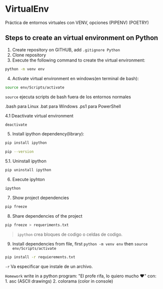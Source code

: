 # VirtualEnv
Práctica de entornos virtuales con VENV, opciones (PIPENV) (POETRY)

## Steps to create an virtual environment on Python

1. Create repository on GITHUB, add `.gitignore Python`
2. Clone repository
3. Execute the following command to create the virtual environment:

```bash
python -m venv env
```

4. Activate virtual environment en windows(en terminal de bash):
```bash
source env/Scripts/activate
```
`source` ejecuta scripts de bash fuera de los entornos normales 

.bash para Linux 
.bat para Windows
.ps1 para PowerShell 

4.1 Deactivate virtual environment
```bash
deactivate
```

5. Install ipython dependency(library):
```bash
pip install ipython

pip --version
```

5.1. Uninstall ipython
```bash
pip uninstall ipython
```

6. Execute ipyhton
```bash
ipython
```

7. Show project dependencies 
```bash
pip freeze
```

8. Share dependencies of the project
```bash
pip freeze > requeriments.txt
```

> `ipython` crea bloques de codigo o celdas de codigo. 

9. Install dependencies from file, first `python -m venv env` then `source env/Scripts/activate`
```bash
pip install -r requierements.txt 
```

`-r` Va especificar que instale de un archivo.

`Homework` write in a python program: "El profe rifa, lo quiero mucho ❤" con:
    1. asc (ASCII drawings)
    2. colorama (color in console)